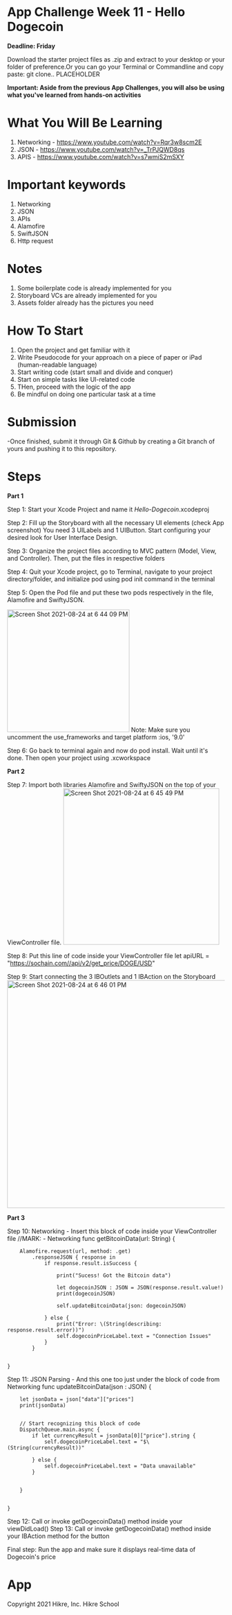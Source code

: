 
# App Challenge Week 11 - Hello Dogecoin
**Deadline: Friday**

Download the starter project files as .zip and extract to your desktop or your folder of preference.Or you can go your Terminal or Commandline and copy paste: git clone.. PLACEHOLDER

**Important: Aside from the previous App Challenges, you will also be using what you've learned from hands-on activities**

# What You Will Be Learning

1. Networking - https://www.youtube.com/watch?v=Rqr3w8scm2E
2. JSON - https://www.youtube.com/watch?v=_TrPJQWD8qs
3. APIS - https://www.youtube.com/watch?v=s7wmiS2mSXY


# Important keywords
1. Networking
2. JSON
3. APIs
4. Alamofire
5. SwiftJSON
6. Http request

# Notes
1. Some boilerplate code is already implemented for you 
2. Storyboard VCs are already implemented for you
3. Assets folder already has the pictures you need

# How To Start
1. Open the project and get familiar with it
2. Write Pseudocode for your approach on a piece of paper or iPad (human-readable language)
3. Start writing code (start small and divide and conquer)
4. Start on simple tasks like UI-related code
5. THen, proceed with the logic of the app
6. Be mindful on doing one particular task at a time

# Submission
-Once finished, submit it through Git & Github by creating a Git branch of yours and pushing it to this repository.

# Steps

**Part 1**

Step 1: Start your Xcode Project and name it _Hello-Dogecoin_.xcodeproj

Step 2: Fill up the Storyboard with all the necessary UI elements (check App screenshot) 
You need 3 UILabels and 1 UIButton. Start configuring your desired look for User Interface Design.

Step 3: Organize the project files according to MVC pattern (Model, View, and Controller). Then, put the files in respective folders

Step 4: Quit your Xcode project, go to Terminal, navigate to your project directory/folder, and initialize pod using pod init command in the terminal

Step 5: Open the Pod file and put these two pods respectively in the file, Alamofire and SwiftyJSON. 

<img width="283" alt="Screen Shot 2021-08-24 at 6 44 09 PM" src="https://user-images.githubusercontent.com/87120195/130603399-042482bb-14ce-4ad7-acbc-f25bef97c767.png">
Note: Make sure you uncomment the use_frameworks and target platform :ios, '9.0'

Step 6: Go back to terminal again and now do pod install. Wait until it's done. Then open your project using .xcworkspace

**Part 2**

Step 7: Import both libraries Alamofire and SwiftyJSON on the top of your ViewController file. 
<img width="361" alt="Screen Shot 2021-08-24 at 6 45 49 PM" src="https://user-images.githubusercontent.com/87120195/130603726-e55837a9-f081-4bf7-ba94-7d9bc7880731.png">

Step 8: Put this line of code inside your ViewController file
let apiURL = "https://sochain.com//api/v2/get_price/DOGE/USD"

Step 9: Start connecting the 3 IBOutlets and 1 IBAction on the Storyboard
<img width="526" alt="Screen Shot 2021-08-24 at 6 46 01 PM" src="https://user-images.githubusercontent.com/87120195/130603838-efdd174d-171e-46d9-941a-1cf73bc6e797.png">


**Part 3**

Step 10: Networking - Insert this block of code inside your ViewController file
  //MARK: - Networking
    func getBitcoinData(url: String) {
        
        Alamofire.request(url, method: .get)
            .responseJSON { response in
                if response.result.isSuccess {
                    
                    print("Sucess! Got the Bitcoin data")
                    
                    let dogecoinJSON : JSON = JSON(response.result.value!)
                    print(dogecoinJSON)
                    
                    self.updateBitcoinData(json: dogecoinJSON)
                    
                } else {
                    print("Error: \(String(describing: response.result.error))")
                    self.dogecoinPriceLabel.text = "Connection Issues"
                }
            }
        
        
    }

Step 11: JSON Parsing - And this one too just under the block of code from Networking
    func updateBitcoinData(json : JSON) {
        
        
        let jsonData = json["data"]["prices"]
        print(jsonData)
        
        
        // Start recognizing this block of code
        DispatchQueue.main.async {
            if let currencyResult = jsonData[0]["price"].string {
                self.dogecoinPriceLabel.text = "$\(String(currencyResult))"
                
            } else {
                self.dogecoinPriceLabel.text = "Data unavailable"
            }
            
            
        }
        
        
    }
    
Step 12: Call or invoke getDogecoinData() method inside your viewDidLoad()
Step 13: Call or invoke getDogecoinData() method inside your IBAction method for the button

Final step: Run the app and make sure it displays real-time data of Dogecoin's price

# App
 





Copyright 2021 Hikre, Inc. Hikre School
